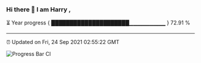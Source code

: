 ### Hi there 👋 I am Harry , 

⏳ Year progress { █████████████████████▁▁▁▁▁▁▁▁▁ } 72.91 %

---

⏰ Updated on Fri, 24 Sep 2021 02:55:22 GMT

![Progress Bar CI](https://github.com/duykhang68/duykhang68/workflows/Progress%20Bar%20CI/badge.svg)
